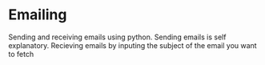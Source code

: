# Emailing
Sending and receiving emails using python. 
Sending emails is self explanatory.
Recieving emails by inputing the subject of the email you want to fetch
